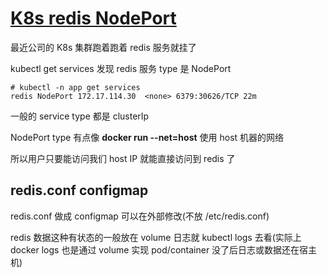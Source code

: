 # [K8s redis NodePort](/2022/05/k8s_redis_service_node_port.md)

最近公司的 K8s 集群跑着跑着 redis 服务就挂了

kubectl get services 发现 redis 服务 type 是 NodePort

```
# kubectl -n app get services
redis NodePort 172.17.114.30  <none> 6379:30626/TCP 22m
```

一般的 service type 都是 clusterIp

NodePort type 有点像 **docker run --net=host** 使用 host 机器的网络

所以用户只要能访问我们 host IP 就能直接访问到 redis 了

## redis.conf configmap

redis.conf 做成 configmap 可以在外部修改(不放 /etc/redis.conf)

redis 数据这种有状态的一般放在 volume 日志就 kubectl logs 去看(实际上 docker logs 也是通过 volume 实现 pod/container 没了后日志或数据还在宿主机)
